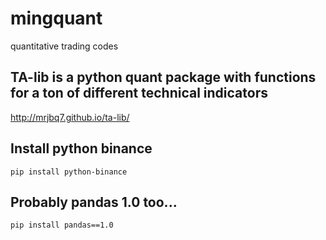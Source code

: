 # mingquant
quantitative trading codes

## TA-lib is a python quant package with functions for a ton of different technical indicators

http://mrjbq7.github.io/ta-lib/

## Install python binance 

```pip install python-binance```

## Probably pandas 1.0 too...

```pip install pandas==1.0```

